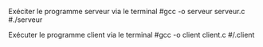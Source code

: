 Exéciter le programme serveur via le terminal 
  #gcc -o serveur serveur.c
  #./serveur

Exécuter le programme client via le terminal
  #gcc -o client client.c
  #/.client

